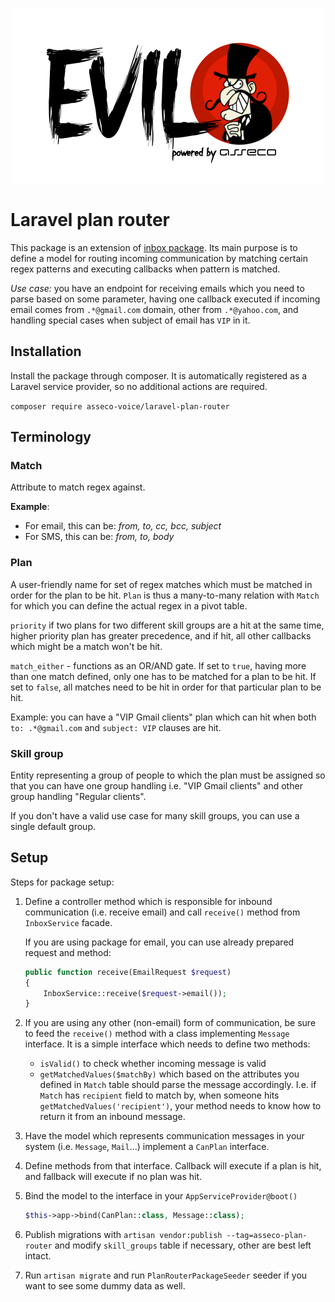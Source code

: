 <p align="center"><a href="https://see.asseco.com" target="_blank"><img src="https://github.com/asseco-voice/art/blob/main/evil_logo.png" width="500"></a></p>

# Laravel plan router

This package is an extension of [inbox package](https://github.com/asseco-voice/laravel-inbox). 
Its main purpose is to define a model for routing incoming communication by matching certain 
regex patterns and executing callbacks when pattern is matched.  

*Use case:* you have an endpoint for receiving emails which you need to parse based on some parameter,
having one callback executed if incoming email comes from ``.*@gmail.com`` domain, other from `.*@yahoo.com`,
and handling special cases when subject of email has ``VIP`` in it. 

## Installation

Install the package through composer. It is automatically registered as a Laravel service provider, so no additional actions are required.

``composer require asseco-voice/laravel-plan-router``

## Terminology

### Match

Attribute to match regex against. 

**Example**: 
- For email, this can be: *from, to, cc, bcc, subject*
- For SMS, this can be: *from, to, body*

### Plan

A user-friendly name for set of regex matches which must be matched in order for the plan to be hit.
``Plan`` is thus a many-to-many relation with `Match` for which you can define the actual
regex in a pivot table.

`priority` if two plans for two different skill groups are a hit at the same time, higher priority plan
has greater precedence, and if hit, all other callbacks which might be a match won't be hit.

``match_either`` - functions as an OR/AND gate. If set to `true`, having more than one match defined,
only one has to be matched for a plan to be hit. If set to ``false``, all matches need to be hit in order
for that particular plan to be hit.  

Example: you can have a "VIP Gmail clients" plan which can hit when both ``to: .*@gmail.com`` and `subject: VIP` 
clauses are hit.

### Skill group

Entity representing a group of people to which the plan must be assigned so that you can have one group
handling i.e. "VIP Gmail clients" and other group handling "Regular clients".

If you don't have a valid use case for many skill groups, you can use a single default group.

## Setup

Steps for package setup:

1. Define a controller method which is responsible for inbound communication (i.e. receive email)
and call ``receive()`` method from `InboxService` facade.
    
    If you are using package for email, you can use already prepared request and method:
    
    ```php
    public function receive(EmailRequest $request)
    {
        InboxService::receive($request->email());
    }
    ```
   
1. If you are using any other (non-email) form of communication, be sure to feed the `receive()` method 
with a class implementing ``Message`` interface. It is a simple interface which needs to define two methods:

    - ``isValid()`` to check whether incoming message is valid
    - ``getMatchedValues($matchBy)`` which based on the attributes you defined in `Match` table should parse
    the message accordingly. I.e. if ``Match`` has `recipient` field to match by, when someone hits 
    `getMatchedValues('recipient')`, your method needs to know how to return it from an inbound message. 

1. Have the model which represents communication messages in your system (i.e. ``Message``, `Mail`...)
implement a ``CanPlan`` interface. 
1. Define methods from that interface. Callback will execute if a plan is hit, and fallback will execute 
if no plan was hit.
1. Bind the model to the interface in your ``AppServiceProvider@boot()``

    ```php
    $this->app->bind(CanPlan::class, Message::class);
    ```

1. Publish migrations with ``artisan vendor:publish --tag=asseco-plan-router`` and modify `skill_groups`
table if necessary, other are best left intact. 
1. Run ``artisan migrate`` and run `PlanRouterPackageSeeder` seeder if you want to see some dummy data as well.
